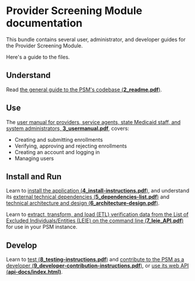 # Provider Screening Module documentation

This bundle contains several user, administrator, and developer guides
for the Provider Screening Module.

Here's a guide to the files.

Understand
----------

Read [the general guide to the PSM's codebase
(**2_readme.pdf**)](2_readme.pdf).

Use
---

The [user manual for providers, service agents, state Medicaid staff,
and system administrators, **3_usermanual.pdf**](3_usermanual.pdf), covers:

-   Creating and submitting enrollments
-   Verifying, approving and rejecting enrollments
-   Creating an account and logging in
-   Managing users

Install and Run
---------------

Learn to [install the application
(**4_install-instructions.pdf**)](4_install-instructions.pdf), and
understand its [external technical dependencies
(**5_dependencies-list.pdf**)](5_dependencies-list.pdf) and [technical
architecture and design
(**6_architecture-design.pdf**)](6_architecture-design.pdf).

Learn to [extract, transform, and load (ETL) verification data from
the List of Excluded Individuals/Entities (LEIE) on the command line
(**7_leie_API.pdf**)](7_leie_API.pdf) for use in your PSM instance.

Develop
-------

Learn to [test
(**8_testing-instructions.pdf**)](8_testing-instructions.pdf) and
[contribute to the PSM as a developer
(**9_developer-contribution-instructions.pdf**)](9_developer-contribution-instructions.pdf),
or [use its web API (**api-docs/index.html)**](api-docs/index.html).
